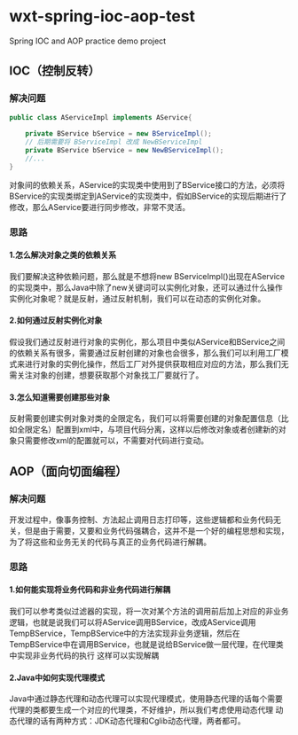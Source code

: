 # wxt-spring-ioc-aop-test

Spring IOC and AOP practice demo project
## IOC（控制反转）
### 解决问题
~~~java
public class AServiceImpl implements AService{
    
    private BService bService = new BServiceImpl();
    // 后期需要将 BServiceImpl 改成 NewBServiceImpl
    private BService bService = new NewBServiceImpl();
    //...
}
~~~

对象间的依赖关系，AService的实现类中使用到了BService接口的方法，必须将BService的实现类绑定到AService的实现类中，假如BService的实现后期进行了修改，那么AService要进行同步修改，非常不灵活。

### 思路
#### 1.怎么解决对象之类的依赖关系
我们要解决这种依赖问题，那么就是不想将new BServiceImpl()出现在AService的实现类中，那么Java中除了new关键词可以实例化对象，还可以通过什么操作实例化对象呢？就是反射，通过反射机制，我们可以在动态的实例化对象。
#### 2.如何通过反射实例化对象
假设我们通过反射进行对象的实例化，那么项目中类似AService和BService之间的依赖关系有很多，需要通过反射创建的对象也会很多，那么我们可以利用工厂模式来进行对象的实例化操作，然后工厂对外提供获取相应对应的方法，那么我们无需关注对象的创建，想要获取那个对象找工厂要就行了。
#### 3.怎么知道需要创建那些对象
反射需要创建实例对象对类的全限定名，我们可以将需要创建的对象配置信息（比如全限定名）配置到xml中，与项目代码分离，这样以后修改对象或者创建新的对象只需要修改xml的配置就可以，不需要对代码进行变动。
## AOP（面向切面编程）
### 解决问题
开发过程中，像事务控制、方法起止调用日志打印等，这些逻辑都和业务代码无关，但是由于需要，又要和业务代码强耦合，这并不是一个好的编程思想和实现，为了将这些和业务无关的代码与真正的业务代码进行解耦。
### 思路
#### 1.如何能实现将业务代码和非业务代码进行解耦
我们可以参考类似过滤器的实现，将一次对某个方法的调用前后加上对应的非业务逻辑，也就是说我们可以将AService调用BService，改成AService调用TempBService，TempBService中的方法实现非业务逻辑，然后在TempBService中在调用BService，也就是说给BService做一层代理，在代理类中实现非业务代码的执行
这样可以实现解耦
#### 2.Java中如何实现代理模式
Java中通过静态代理和动态代理可以实现代理模式，使用静态代理的话每个需要代理的类都要生成一个对应的代理类，不好维护，所以我们考虑使用动态代理
动态代理的话有两种方式：JDK动态代理和Cglib动态代理，两者都可。